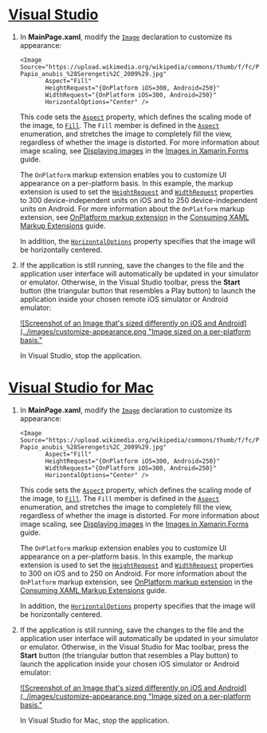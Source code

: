 # [Visual Studio](#tab/vswin)

1. In **MainPage.xaml**, modify the [`Image`](xref:Xamarin.Forms.Image) declaration to customize its appearance:

    ```xaml
    <Image Source="https://upload.wikimedia.org/wikipedia/commons/thumb/f/fc/Papio_anubis_%28Serengeti%2C_2009%29.jpg/200px-Papio_anubis_%28Serengeti%2C_2009%29.jpg"
           Aspect="Fill"
           HeightRequest="{OnPlatform iOS=300, Android=250}"
           WidthRequest="{OnPlatform iOS=300, Android=250}"
           HorizontalOptions="Center" />
    ```

    This code sets the [`Aspect`](xref:Xamarin.Forms.Image.Aspect) property, which defines the scaling mode of the image, to [`Fill`](xref:Xamarin.Forms.Aspect.Fill). The `Fill` member is defined in the [`Aspect`](xref:Xamarin.Forms.Aspect) enumeration, and stretches the image to completely fill the view, regardless of whether the image is distorted. For more information about image scaling, see [Displaying images](~/xamarin-forms/user-interface/images.md#display-images) in the [Images in Xamarin.Forms](~/xamarin-forms/user-interface/images.md) guide.

    The `OnPlatform` markup extension enables you to customize UI appearance on a per-platform basis. In this example, the markup extension is used to set the [`HeightRequest`](xref:Xamarin.Forms.VisualElement.HeightRequest) and [`WidthRequest`](xref:Xamarin.Forms.VisualElement.WidthRequest) properties to 300 device-independent units on iOS and to 250 device-independent units on Android. For more information about the `OnPlatform` markup extension, see [OnPlatform markup extension](~/xamarin-forms/xaml/markup-extensions/consuming.md#onplatform-markup-extension) in the [Consuming XAML Markup Extensions](~/xamarin-forms/xaml/markup-extensions/consuming.md) guide.

    In addition, the [`HorizontalOptions`](xref:Xamarin.Forms.View.HorizontalOptions) property specifies that the image will be horizontally centered.

1. If the application is still running, save the changes to the file and the application user interface will automatically be updated in your simulator or emulator. Otherwise, in the Visual Studio toolbar, press the **Start** button (the triangular button that resembles a Play button) to launch the application inside your chosen remote iOS simulator or Android emulator:

    [![Screenshot of an Image that's sized differently on iOS and Android](../images/customize-appearance.png "Image sized on a per-platform basis."](../images/customize-appearance-large.png#lightbox "Image sized on a per-platform basis")

    In Visual Studio, stop the application.

# [Visual Studio for Mac](#tab/vsmac)

1. In **MainPage.xaml**, modify the [`Image`](xref:Xamarin.Forms.Image) declaration to customize its appearance:

    ```xaml
    <Image Source="https://upload.wikimedia.org/wikipedia/commons/thumb/f/fc/Papio_anubis_%28Serengeti%2C_2009%29.jpg/200px-Papio_anubis_%28Serengeti%2C_2009%29.jpg"
           Aspect="Fill"
           HeightRequest="{OnPlatform iOS=300, Android=250}"
           WidthRequest="{OnPlatform iOS=300, Android=250}"
           HorizontalOptions="Center" />
    ```

    This code sets the [`Aspect`](xref:Xamarin.Forms.Image.Aspect) property, which defines the scaling mode of the image, to [`Fill`](xref:Xamarin.Forms.Aspect.Fill). The `Fill` member is defined in the [`Aspect`](xref:Xamarin.Forms.Aspect) enumeration, and stretches the image to completely fill the view, regardless of whether the image is distorted. For more information about image scaling, see [Displaying images](~/xamarin-forms/user-interface/images.md#display-images) in the [Images in Xamarin.Forms](~/xamarin-forms/user-interface/images.md) guide.

    The `OnPlatform` markup extension enables you to customize UI appearance on a per-platform basis. In this example, the markup extension is used to set the [`HeightRequest`](xref:Xamarin.Forms.VisualElement.HeightRequest) and [`WidthRequest`](xref:Xamarin.Forms.VisualElement.WidthRequest) properties to 300 on iOS and to 250 on Android. For more information about the `OnPlatform` markup extension, see [OnPlatform markup extension](~/xamarin-forms/xaml/markup-extensions/consuming.md#onplatform-markup-extension) in the [Consuming XAML Markup Extensions](~/xamarin-forms/xaml/markup-extensions/consuming.md) guide.

    In addition, the [`HorizontalOptions`](xref:Xamarin.Forms.View.HorizontalOptions) property specifies that the image will be horizontally centered.

1. If the application is still running, save the changes to the file and the application user interface will automatically be updated in your simulator or emulator. Otherwise, in the Visual Studio for Mac toolbar, press the **Start** button (the triangular button that resembles a Play button) to launch the application inside your chosen iOS simulator or Android emulator:

    [![Screenshot of an Image that's sized differently on iOS and Android](../images/customize-appearance.png "Image sized on a per-platform basis."](../images/customize-appearance-large.png#lightbox "Image sized on a per-platform basis")

    In Visual Studio for Mac, stop the application.
